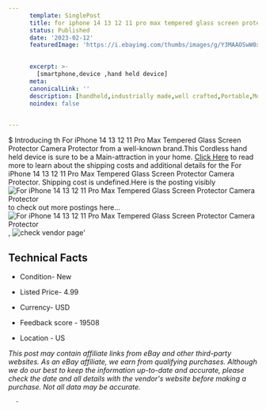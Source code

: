 ```yaml
---
      template: SinglePost
      title: for iphone 14 13 12 11 pro max tempered glass screen protector camera protector
      status: Published
      date: '2023-02-12'
      featuredImage: 'https://i.ebayimg.com/thumbs/images/g/Y3MAAOSwW0xjKfL4/s-l225.jpg'
       

      excerpt: >-
        [smartphone,device ,hand held device]
      meta:
      canonicalLink: ''
      description: [handheld,industrially made,well crafted,Portable,Mobile,Compact,Convenient,Lightweight,Maneuverable,Man-portable,Miniature,Carriable,Hand-held,Light,Holdable,Transportable,Mobile device,Pocket-sized,On-the-go,Wireless,Cordless,Compact size,Convenient size, smartphone,device ,hand held device]
      noindex: false
      

---
```

$
      Introducing th For iPhone 14 13 12 11 Pro Max Tempered Glass Screen Protector Camera Protector from a well-known brand.This Cordless hand held device is sure to be a Main-attraction in your home. [Click Here](https://www.ebay.com/itm/185588479415?hash=item2b35ef75b7%3Ag%3AY3MAAOSwW0xjKfL4&mkevt=1&mkcid=1&mkrid=711-53200-19255-0&campid=%253CePNCampaignId%253E&customid=%253CreferenceId%253E&toolid=10049) to read more to learn about the shipping costs and additional details for the For iPhone 14 13 12 11 Pro Max Tempered Glass Screen Protector Camera Protector. Shipping cost is undefined.Here is the posting visibly ![For iPhone 14 13 12 11 Pro Max Tempered Glass Screen Protector Camera Protector](https://i.ebayimg.com/thumbs/images/g/Y3MAAOSwW0xjKfL4/s-l225.jpg) to check out more postings here... ![For iPhone 14 13 12 11 Pro Max Tempered Glass Screen Protector Camera Protector](https://i.ebayimg.com/images/g/Y3MAAOSwW0xjKfL4/s-l960.jpg), ![check vendor page](https://origin-galleryplus.ebayimg.com/ws/web/185588479415_2_0_1/225x225.jpg,https://origin-galleryplus.ebayimg.com/ws/web/185588479415_3_0_1/225x225.jpg,https://origin-galleryplus.ebayimg.com/ws/web/185588479415_4_0_1/225x225.jpg,https://origin-galleryplus.ebayimg.com/ws/web/185588479415_5_0_1/225x225.jpg,https://origin-galleryplus.ebayimg.com/ws/web/185588479415_6_0_1/225x225.jpg,https://origin-galleryplus.ebayimg.com/ws/web/185588479415_7_0_1/225x225.jpg,https://origin-galleryplus.ebayimg.com/ws/web/185588479415_8_0_1/225x225.jpg,https://origin-galleryplus.ebayimg.com/ws/web/185588479415_9_0_1/225x225.jpg,https://origin-galleryplus.ebayimg.com/ws/web/185588479415_10_0_1/225x225.jpg,https://origin-galleryplus.ebayimg.com/ws/web/185588479415_11_0_1/225x225.jpg,https://origin-galleryplus.ebayimg.com/ws/web/185588479415_12_0_1/225x225.jpg)'

      

 ## Technical Facts 



     
      

 - Condition- New 


      

 - Listed Price- 4.99 


      

 - Currency- USD 


      

 - Feedback score - 19508 


      

 - Location - US 


      
      

 *_This post may contain affiliate links from eBay and other third-party websites. As an eBay affiliate, we earn from qualifying purchases. Although we do our best to keep the information up-to-date and accurate, please check the date and all details with the vendor's website before making a purchase. Not all data may be accurate._*




      -
